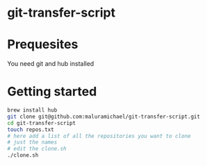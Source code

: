 git-transfer-script
===================

# Prequesites
You need git and hub installed

# Getting started
```sh
brew install hub
git clone git@github.com:maluramichael/git-transfer-script.git
cd git-transfer-script
touch repos.txt
# here add a list of all the repositories you want to clone
# just the names
# edit the clone.sh
./clone.sh
```